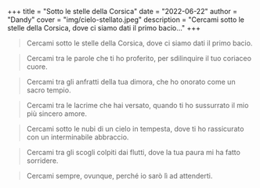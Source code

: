 +++
title = "Sotto le stelle della Corsica"
date = "2022-06-22"
author = "Dandy"
cover = "img/cielo-stellato.jpeg"
description = "Cercami sotto le stelle della Corsica, dove ci siamo dati il primo bacio..."
+++

> Cercami sotto le stelle della Corsica, dove ci siamo dati il primo bacio.

> Cercami tra le parole che ti ho proferito, per sdilinquire il tuo coriaceo cuore.

> Cercami tra gli anfratti della tua dimora, che ho onorato come un sacro tempio.

> Cercami tra le lacrime che hai versato, quando ti ho sussurrato il mio più sincero amore.

> Cercami sotto le nubi di un cielo in tempesta, dove ti ho rassicurato con un interminabile abbraccio.

> Cercami tra gli scogli colpiti dai flutti, dove la tua paura mi ha fatto sorridere.

> Cercami sempre, ovunque, perché io sarò lì ad attenderti.
